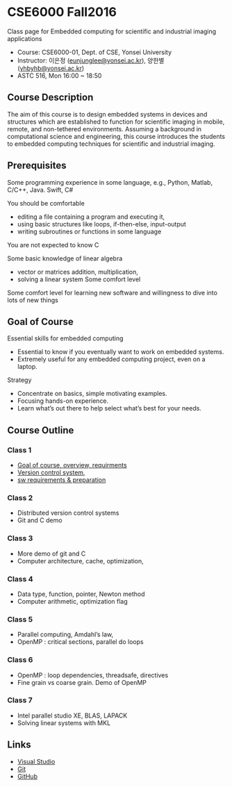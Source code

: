 # CSE6000 Fall2016
Class page for Embedded computing for scientific and industrial imaging applications

- Course: CSE6000-01, Dept. of CSE, Yonsei University
- Instructor: 이은정 (eunjunglee@yonsei.ac.kr), 양한별(yhbyhb@yonsei.ac.kr)
- ASTC 516, Mon 16:00 ~ 18:50

## Course Description
The aim of this course is to design embedded systems in devices and structures which are established to function for scientific imaging in mobile, remote, and non-tethered environments. Assuming a background in computational science and engineering, this course introduces the students to embedded computing techniques for scientific and industrial imaging.

## Prerequisites
Some programming experience in some language, e.g., Python, Matlab, C/C++, Java. Swift, C#

You should be comfortable
- editing a file containing a program and executing it,
- using basic structures like loops, if-then-else, input-output
- writing subroutines or functions in some language

You are not expected to know C

Some basic knowledge of linear algebra
- vector or matrices addition, multiplication,
- solving a linear system Some comfort level

Some comfort level for learning new software and willingness to dive into lots of new things

## Goal of Course
Essential skills for embedded computing
- Essential to know if you eventually want to work on embedded systems.
- Extremely useful for any embedded computing project, even on a laptop.

Strategy
- Concentrate on basics, simple motivating examples.
- Focusing hands-on experience.
- Learn what’s out there to help select what’s best for your needs.

## Course Outline

### Class 1

 - [Goal of course, overview, requirments](slides/ec_siip_01.pdf)
 - [Version control system](slides/ec_siip_02.pdf),
 - [sw requirements & preparation](slides/ec_siip_00.pdf)

### Class 2
 - Distributed version control systems
 - Git and C demo

### Class 3
 - More demo of git and C
 - Computer architecture, cache, optimization,

### Class 4
 - Data type, function, pointer, Newton method
 - Computer arithmetic, optimization flag

### Class 5
 - Parallel computing, Amdahl’s law,
 - OpenMP : critical sections, parallel do loops

### Class 6
 - OpenMP : loop dependencies, threadsafe, directives
 - Fine grain vs coarse grain. Demo of OpenMP

### Class 7
 - Intel parallel studio XE, BLAS, LAPACK
 - Solving linear systems with MKL

## Links
 - [Visual Studio](https://www.visualstudio.com/)
 - [Git](https://git-scm.com/)
 - [GitHub](https://github.com/)
